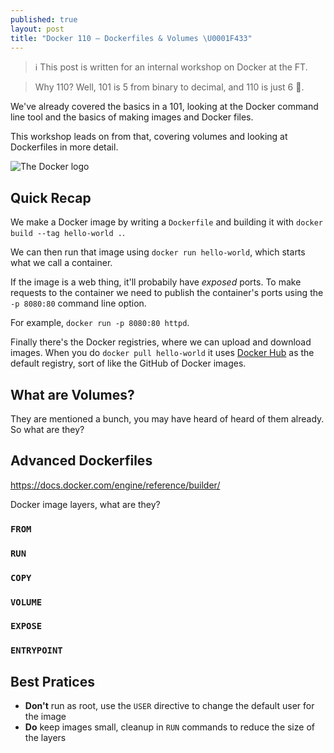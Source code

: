 ```yaml
---
published: true
layout: post
title: "Docker 110 – Dockerfiles & Volumes \U0001F433"
---
```


> ℹ️ This post is written for an internal workshop on Docker at the FT.

> Why 110? Well, 101 is 5 from binary to decimal, and 110 is just 6 🤷.

We've already covered the basics in a 101, looking at the Docker command line tool and the basics of making images and Docker files.
 
This workshop leads on from that, covering volumes and looking at Dockerfiles in more detail.

![The Docker logo](https://www.ft.com/__origami/service/image/v2/images/raw/https%3A%2F%2Faticdn.s3-eu-west-1.amazonaws.com%2F2017%2F04%2FDocker-Logo.png?source=uncomplicated.systems&width=1024)

## Quick Recap

We make a Docker image by writing a `Dockerfile` and building it with `docker build --tag hello-world .`.

We can then run that image using `docker run hello-world`, which starts what we call a container.

If the image is a web thing, it'll probabily have _exposed_ ports. To make requests to the container we need to publish the container's ports using the `-p 8080:80` command line option.

For example, `docker run -p 8080:80 httpd`.

Finally there's the Docker registries, where we can upload and download images. When you do `docker pull hello-world` it uses [Docker Hub](https://hub.docker.com) as the default registry, sort of like the GitHub of Docker images.

## What are Volumes?

They are mentioned a bunch, you may have heard of heard of them already. So what are they?

## Advanced Dockerfiles

https://docs.docker.com/engine/reference/builder/

Docker image layers, what are they?

### `FROM`

### `RUN`

### `COPY`

### `VOLUME`

### `EXPOSE`

### `ENTRYPOINT`

## Best Pratices

* **Don't** run as root, use the `USER` directive to change the default user for the image
* **Do** keep images small, cleanup in `RUN` commands to reduce the size of the layers

